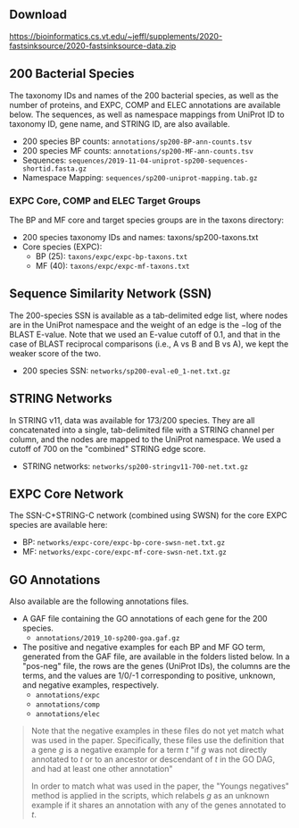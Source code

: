 ## Download
https://bioinformatics.cs.vt.edu/~jeffl/supplements/2020-fastsinksource/2020-fastsinksource-data.zip


## 200 Bacterial Species
The taxonomy IDs and names of the 200 bacterial species, as well as the number of proteins, and EXPC, COMP and ELEC annotations are available below. The sequences, as well as namespace mappings from UniProt ID to taxonomy ID, gene name, and STRING ID, are also available.

- 200 species BP counts: `annotations/sp200-BP-ann-counts.tsv`
- 200 species MF counts: `annotations/sp200-MF-ann-counts.tsv`
- Sequences: `sequences/2019-11-04-uniprot-sp200-sequences-shortid.fasta.gz`
- Namespace Mapping: `sequences/sp200-uniprot-mapping.tab.gz`

### EXPC Core, COMP and ELEC Target Groups
The BP and MF core and target species groups are in the taxons directory:

- 200 species taxonomy IDs and names: taxons/sp200-taxons.txt
- Core species (EXPC):
  - BP (25): `taxons/expc/expc-bp-taxons.txt`
  - MF (40): `taxons/expc/expc-mf-taxons.txt`

## Sequence Similarity Network (SSN)
The 200-species SSN is available as a tab-delimited edge list, where nodes are in the UniProt namespace and the weight of an edge is the −log of the BLAST E-value. Note that we used an E-value cutoff of 0.1, and that in the case of BLAST reciprocal comparisons (i.e., A vs B and B vs A), we kept the weaker score of the two.

- 200 species SSN: `networks/sp200-eval-e0_1-net.txt.gz`

## STRING Networks
In STRING v11, data was available for 173/200 species. They are all concatenated into a single, tab-delimited file with a STRING channel per column, and the nodes are mapped to the UniProt namespace. We used a cutoff of 700 on the "combined" STRING edge score.

- STRING networks: `networks/sp200-stringv11-700-net.txt.gz`

## EXPC Core Network
The SSN-C+STRING-C network (combined using SWSN) for the core EXPC species are available here:

- BP: `networks/expc-core/expc-bp-core-swsn-net.txt.gz`
- MF: `networks/expc-core/expc-mf-core-swsn-net.txt.gz`

## GO Annotations
Also available are the following annotations files.

- A GAF file containing the GO annotations of each gene for the 200 species.
  - `annotations/2019_10-sp200-goa.gaf.gz`
- The positive and negative examples for each BP and MF GO term, generated from the GAF file, are available in the folders listed below. In a "pos-neg" file, the rows are the genes (UniProt IDs), the columns are the terms, and the values are 1/0/-1 corresponding to positive, unknown, and negative examples, respectively.
  - `annotations/expc`
  - `annotations/comp`
  - `annotations/elec`

> Note that the negative examples in these files do not yet match what was used in the paper. 
> Specifically, these files use the definition that a gene _g_ is a negative example for a term _t_ 
>     "if _g_ was not directly annotated to _t_ or to an ancestor or descendant of _t_ in the GO DAG, and had at least one other annotation"
> 
> In order to match what was used in the paper, the "Youngs negatives" method is applied in the scripts, 
> which relabels _g_ as an unknown example if it shares an annotation with any of the genes annotated to _t_.

